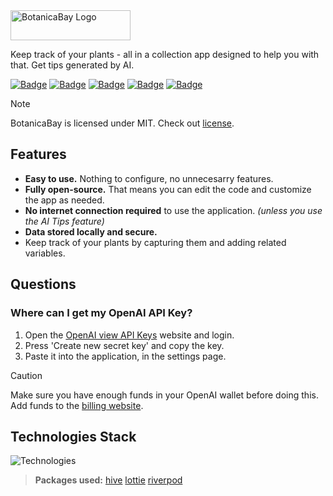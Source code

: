 <img src="https://i.imgur.com/fLZb9uX.png" alt="BotanicaBay Logo" width="192" height="48">

Keep track of your plants - all in a collection app designed to help you with that. Get tips generated by AI.

[![Badge](https://img.shields.io/badge/version-0.7.0-lime?style=for-the-badge)](https://github.com/sauciucrazvan/botanicabay/releases)
[![Badge](https://img.shields.io/github/forks/sauciucrazvan/botanicabay?style=for-the-badge)](https://github.com/sauciucrazvan/botanicabay/forks)
[![Badge](https://img.shields.io/github/stars/sauciucrazvan/botanicabay?style=for-the-badge)](https://github.com/sauciucrazvan/botanicabay/stargazers)
[![Badge](https://img.shields.io/github/issues/sauciucrazvan/botanicabay?style=for-the-badge)](https://github.com/sauciucrazvan/botanicabay/issues)
[![Badge](https://img.shields.io/badge/License-MIT-yellow.svg?style=for-the-badge)](https://opensource.org/licenses/MIT)

> [!NOTE]
> BotanicaBay is licensed under MIT. Check out [license](https://github.com/sauciucrazvan/botanicabay?tab=MIT-1-ov-file).

## Features
- **Easy to use.** Nothing to configure, no unnecesarry features.
- **Fully open-source.** That means you can edit the code and customize the app as needed.
- **No internet connection required** to use the application. _(unless you use the AI Tips feature)_
- **Data stored locally and secure.**
- Keep track of your plants by capturing them and adding related variables.

## Questions

### Where can I get my OpenAI API Key?

1. Open the [OpenAI view API Keys](https://platform.openai.com/account/api-keys) website and login.
2. Press 'Create new secret key' and copy the key.
3. Paste it into the application, in the settings page.

> [!CAUTION]
> Make sure you have enough funds in your OpenAI wallet before doing this.
> Add funds to the [billing website](https://platform.openai.com/account/billing/overview).

## Technologies Stack

![Technologies](https://skillicons.dev/icons?i=dart,flutter)

> **Packages used:**
 [hive](https://pub.dev/packages/hive) 
 [lottie](https://pub.dev/packages/lottie) 
 [riverpod](https://pub.dev/packages/riverpod)
